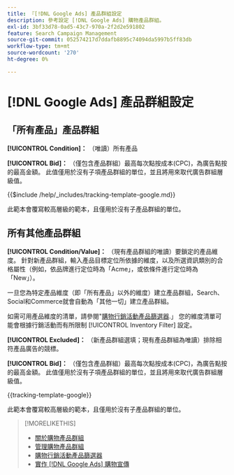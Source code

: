 ```yaml
---
title: 『[!DNL Google Ads] 產品群組設定
description: 參考設定 [!DNL Google Ads] 購物產品群組。
exl-id: 3bf33d78-0ad5-43c7-970a-2f2d2e591802
feature: Search Campaign Management
source-git-commit: 052574217d7ddafb8895c74094da5997b5ff83db
workflow-type: tm+mt
source-wordcount: '270'
ht-degree: 0%

---
```


# [!DNL Google Ads] 產品群組設定

## 「所有產品」產品群組

**[!UICONTROL Condition]：** （唯讀）所有產品

**[!UICONTROL Bid]：** （僅包含產品群組）最高每次點按成本(CPC)，為廣告點按的最高金額。 此值僅用於沒有子項產品群組的單位，並且將用來取代廣告群組層級值。

<!-- **[!UICONTROL Tracking Template]:** -->

{{$include /help/_includes/tracking-template-google.md}}

此範本會覆寫較高層級的範本，且僅用於沒有子產品群組的單位。

## 所有其他產品群組

**[!UICONTROL Condition/Value]：** （現有產品群組的唯讀）要鎖定的產品維度。 針對新產品群組，輸入產品目標定位所依據的維度，以及所選資訊類別的合格屬性（例如，依品牌進行定位時為「Acme」，或依條件進行定位時為「New」）。

一旦您為特定產品維度（即「所有產品」以外的維度）建立產品群組，Search、Social和Commerce就會自動為「其他一切」建立產品群組。

如需可用產品維度的清單，請參閱&quot;[購物行銷活動產品篩選器](/help/search-social-commerce/campaign-management/campaigns/shopping-campaign-product-filters.md).」 您的維度清單可能會根據行銷活動而有所限制 [!UICONTROL Inventory Filter] 設定。

**[!UICONTROL Excluded]：** （新產品群組選填；現有產品群組為唯讀）排除相符產品廣告的競標。

**[!UICONTROL Bid]：** （僅包含產品群組）最高每次點按成本(CPC)，為廣告點按的最高金額。 此值僅用於沒有子項產品群組的單位，並且將用來取代廣告群組層級值。

<!-- **[!UICONTROL Tracking Template]:** -->

<!-- ExL can't handle the same include twice in the same file, so using a snippet for the second occurrence.

{{$include /help/_includes/tracking-template-google.md}}
-->

{{tracking-template-google}}

此範本會覆寫較高層級的範本，且僅用於沒有子產品群組的單位。

>[!MORELIKETHIS]
>
>* [關於購物產品群組](product-group-about.md)
>* [管理購物產品群組](product-group-manage.md)
>* [購物行銷活動產品篩選器](/help/search-social-commerce/campaign-management/campaigns/shopping-campaign-product-filters.md)
>* [實作 [!DNL Google Ads] 購物宣傳](/help/search-social-commerce/campaign-management/special-campaign-types/google-shopping-campaigns.md)
